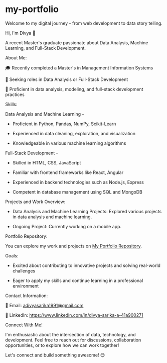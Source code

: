 # my-portfolio
Welcome to my digital journey - from web development to data story telling.

Hi, I'm Divya 👋

A recent Master's graduate passionate about Data Analysis, Machine Learning, and Full-Stack Development.

About Me:


🎓 Recently completed a Master's in Management Information Systems

💼 Seeking roles in Data Analysis or Full-Stack Development

🌟 Proficient in data analysis, modeling, and full-stack development practices

Skills:


Data Analysis and Machine Learning -

* Proficient in Python, Pandas, NumPy, Scikit-Learn

* Experienced in data cleaning, exploration, and visualization

* Knowledgeable in various machine learning algorithms

Full-Stack Development -

* Skilled in HTML, CSS, JavaScript

* Familiar with frontend frameworks like React, Angular

* Experienced in backend technologies such as Node.js, Express

* Competent in database management using SQL and MongoDB


Projects and Work Overview:


* Data Analysis and Machine Learning Projects: Explored various projects in data analysis and machine learning.

* Ongoing Project: Currently working on a mobile app.

Portfolio Repository:

You can explore my work and projects on [My Portfolio Repository](https://github.com/DivyaDataNinja/my-portfolio.git).


Goals:

* Excited about contributing to innovative projects and solving real-world challenges

* Eager to apply my skills and continue learning in a professional environment


Contact Information:

📧 Email: adivyasarika1991@gmail.com

🔗 LinkedIn: https://www.linkedin.com/in/divya-sarika-a-41a900271


Connect With Me!

I'm enthusiastic about the intersection of data, technology, and development. Feel free to reach out for discussions, collaboration opportunities, or to explore how we can work together!

Let's connect and build something awesome! 😊

